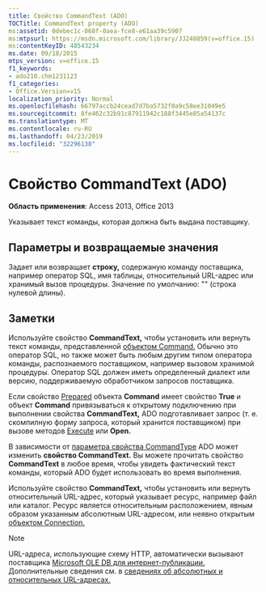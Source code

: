 ```yaml
---
title: Свойство CommandText (ADO)
TOCTitle: CommandText property (ADO)
ms:assetid: 0debec1c-068f-0aea-fce8-e61aa39c5907
ms:mtpsurl: https://msdn.microsoft.com/library/JJ248859(v=office.15)
ms:contentKeyID: 48543234
ms.date: 09/18/2015
mtps_version: v=office.15
f1_keywords:
- ado210.chm1231123
f1_categories:
- Office.Version=v15
localization_priority: Normal
ms.openlocfilehash: 66797accb24cead7d7ba5732f0a9c58ee31049e5
ms.sourcegitcommit: 8fe462c32b91c87911942c188f3445e85a54137c
ms.translationtype: MT
ms.contentlocale: ru-RU
ms.lasthandoff: 04/23/2019
ms.locfileid: "32296138"
---
```

# <a name="commandtext-property-ado"></a>Свойство CommandText (ADO)


**Область применения**: Access 2013, Office 2013

Указывает текст команды, которая должна быть выдана поставщику.

## <a name="settings-and-return-values"></a>Параметры и возвращаемые значения

Задает или возвращает **строку,** содержаную команду поставщика, например оператор SQL, имя таблицы, относительный URL-адрес или хранимый вызов процедуры. Значение по умолчанию: "" (строка нулевой длины).

## <a name="remarks"></a>Заметки

Используйте свойство **CommandText,** чтобы установить или вернуть текст команды, представленной [объектом Command.](command-object-ado.md) Обычно это оператор SQL, но также может быть любым другим типом оператора команды, распознаемого поставщиком, например вызовом хранимой процедуры. Оператор SQL должен иметь определенный диалект или версию, поддерживаемую обработчиком запросов поставщика.

Если свойство [Prepared](prepared-property-ado.md) объекта **Command** имеет свойство **True** и объект **Command** привязываться к открытому подключению при выполнении свойства **CommandText,** ADO подготавливает запрос (т. е. скомпилную форму запроса, который хранится поставщиком) при вызове методов [Execute](https://docs.microsoft.com/office/vba/access/concepts/miscellaneous/execute-method-ado-command) или **Open.**

В зависимости от [параметра свойства CommandType](commandtype-property-ado.md) ADO может изменить **свойство CommandText.** Вы можете прочитать свойство **CommandText** в любое время, чтобы увидеть фактический текст команды, который ADO будет использовать во время выполнения.

Используйте свойство **CommandText,** чтобы установить или вернуть относительный URL-адрес, который указывает ресурс, например файл или каталог. Ресурс является относительным расположением, явным образом указанным абсолютным URL-адресом, или неявно открытым [объектом Connection.](connection-object-ado.md)


> [!NOTE]
> URL-адреса, использующие схему HTTP, автоматически вызывают поставщика [Microsoft OLE DB для интернет-публикации.](microsoft-ole-db-provider-for-internet-publishing.md) Дополнительные сведения см. в [сведениях об абсолютных и относительных URL-адресах.](absolute-and-relative-urls.md)


